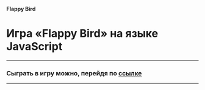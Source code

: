 **Flappy Bird**
# Игра «Flappy Bird» на языке JavaScript

--------------------------------------------------------------
### Сыграть в игру можно, перейдя по [ссылке](https://SkornyakovEgor.github.io/RockAmRing2020/HomePage.html)
-------------------------------------------------------------
